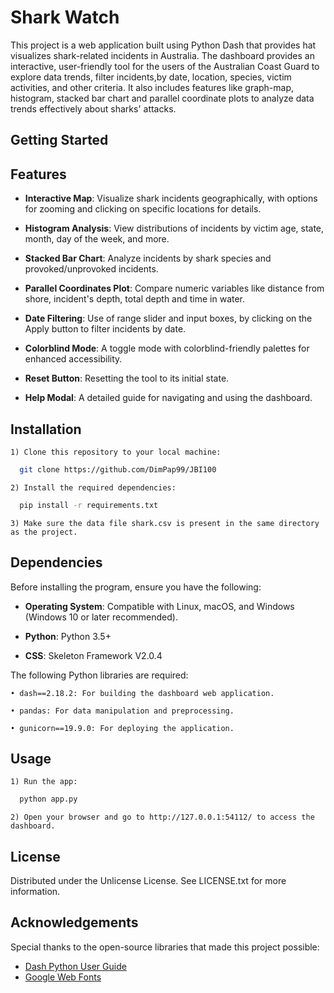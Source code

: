 
# Shark Watch

This project is a web application built using Python Dash that provides hat visualizes shark-related incidents in Australia. The dashboard provides an interactive, user-friendly tool for the users of the Australian Coast Guard to explore data trends, filter incidents,by date, location, species, victim activities, and other criteria. It also includes features like graph-map, histogram, stacked bar chart and parallel coordinate plots to analyze data trends effectively about sharks' attacks.



## Getting Started
## Features

- **Interactive Map**: Visualize shark incidents geographically, with options for zooming and clicking on specific locations for details.

- **Histogram Analysis**: View distributions of incidents by victim age, state, month, day of the week, and more.

- **Stacked Bar Chart**: Analyze incidents by shark species and provoked/unprovoked incidents.

- **Parallel Coordinates Plot**: Compare numeric variables like distance from shore, incident's depth, total depth and time in water.

- **Date Filtering**: Use of range slider and input boxes, by clicking on the Apply button to filter incidents by date.

- **Colorblind Mode**: A toggle mode with colorblind-friendly palettes for enhanced accessibility.

- **Reset Button**: Resetting the tool to its initial state. 

- **Help Modal**: A detailed guide for navigating and using the dashboard.
## Installation

    1) Clone this repository to your local machine:

```bash
  git clone https://github.com/DimPap99/JBI100
```
    2) Install the required dependencies:
```bash
  pip install -r requirements.txt
```
    3) Make sure the data file shark.csv is present in the same directory as the project.


## Dependencies

Before installing the program, ensure you have the following:
- **Operating System**: Compatible with Linux, macOS, and Windows (Windows 10 or later recommended).

- **Python**: Python 3.5+

- **CSS**: Skeleton Framework V2.0.4

The following Python libraries are required:

    • dash==2.18.2: For building the dashboard web application.

    • pandas: For data manipulation and preprocessing.

    • gunicorn==19.9.0: For deploying the application.
## Usage

    1) Run the app:
```bash
  python app.py
```
    2) Open your browser and go to http://127.0.0.1:54112/ to access the dashboard.
## License 
Distributed under the Unlicense License. See LICENSE.txt for more information.
## Acknowledgements
Special thanks to the open-source libraries that made this project possible:
 - [Dash Python User Guide](https://dash.plotly.com/)
 - [Google Web Fonts](https://fonts.googleapis.com/css?family=Open+Sans&display=swap)
